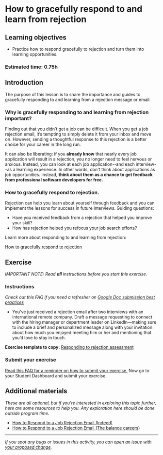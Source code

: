 # How to gracefully respond to and learn from rejection

## Learning objectives

- Practice how to respond gracefully to rejection and turn them into learning opportunities.

### Estimated time: 0.75h

## Introduction

The purpose of this lesson is to share the importance and guides to gracefully responding to and learning from a rejection message or email.  

### Why is gracefully responding to and learning from rejection important?

Finding out that you didn’t get a job can be difficult. When you get a job rejection email, it’s tempting to simply delete it from your inbox and move on. However, sending a thoughtful response to this rejection is a better choice for your career in the long run.

It can also be liberating: if you **already know** that nearly every job application will result in a rejection, you no longer need to feel nervous or anxious. Instead, you can look at each job application--and each interview--as a learning experience. In other words, don't think about applications as job opportunities. Instead, **think about them as a chance to get feedback from professional software developers for free.**

### How to gracefully respond to rejection.

Rejection can help you learn about yourself through feedback and you can implement the lessons for success in future interviews.
Guiding questions:

- Have you received feedback from a rejection that helped you improve your skill?
- How has rejection helped you refocus your job search efforts?

Learn more about responding to and learning from rejection:

[How to gracefully respond to rejection](https://github.com/microverseinc/curriculum-professional-skills/blob/main/job-search/how-to-gracefully-respond-to-rejection.md)

## Exercise

*IMPORTANT NOTE: Read **all** instructions before you start this exercise.*

### Instructions

*Check out this FAQ if you need a refresher on [Google Doc submission best practices](https://microverse.zendesk.com/hc/en-us/articles/360063156813)*

- You’ve just received a rejection email after two interviews with an international remote company. Draft a message requesting to connect with the hiring manager or department leader on LinkedIn—making sure to include a brief and personalized message along with your invitation about how much you enjoyed meeting him or her and mentioning that you’d love to stay in touch.

**Exercise template to copy:** [Responding to rejection assessment](https://docs.google.com/document/d/1wC9S41TKW5QZlCvvw7DgDGnEhgdhKJ1jAK7CFvlnYOQ/edit?usp=sharing)

### Submit your exercise

[Read this FAQ for a reminder on how to submit your exercise.](https://microverse.zendesk.com/hc/en-us/articles/360061344234)
Now go to your Student Dashboard and submit your exercise.

## Additional materials

*These are all optional, but if you're interested in exploring this topic further, here are some resources to help you. Any exploration here should be done outside program time.*

- [How to Respond to a Job Rejection Email (Indeed)](https://www.indeed.com/career-advice/finding-a-job/how-to-respond-to-a-job-rejection-email)
- [How to Respond to a Job Rejection Email (The balance careers)](https://www.thebalancecareers.com/follow-up-letter-example-rejected-by-company-2060752)


------

_If you spot any bugs or issues in this activity, you can [open an issue with your proposed change](https://github.com/microverseinc/curriculum-transversal-skills/blob/main/git-github/articles/open_issue.md)._
